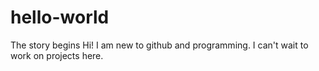 # hello-world
The story begins
Hi! I am new to github and programming. I can't wait to work on projects here. 
